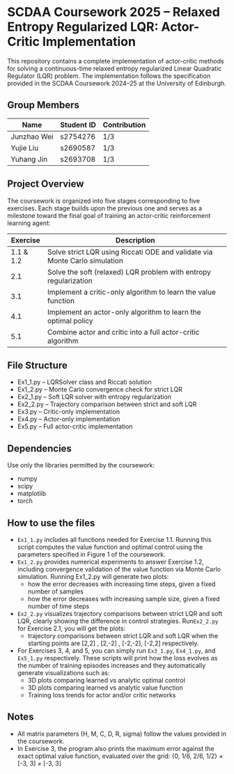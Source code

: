 # SCDAA Coursework 2025 – Relaxed Entropy Regularized LQR: Actor-Critic Implementation

This repository contains a complete implementation of actor-critic methods for solving a continuous-time relaxed entropy regularized Linear Quadratic Regulator (LQR) problem. The implementation follows the specification provided in the SCDAA Coursework 2024–25 at the University of Edinburgh.

## Group Members
| Name | Student ID | Contribution |
|------|------------|-----------|
| Junzhao Wei | s2754276 |   1/3 |
| Yujie Liu | s2690587 |   1/3 |
| Yuhang Jin | s2693708 |   1/3 |


## Project Overview
The coursework is organized into five stages corresponding to five exercises. Each stage builds upon the previous one and serves as a milestone toward the final goal of training an actor-critic reinforcement learning agent:

| Exercise | Description |
|----------|-------------|
| 1.1 & 1.2 | Solve strict LQR using Riccati ODE and validate via Monte Carlo simulation |
| 2.1 | Solve the soft (relaxed) LQR problem with entropy regularization |
| 3.1 | Implement a critic-only algorithm to learn the value function |
| 4.1 | Implement an actor-only algorithm to learn the optimal policy |
| 5.1 | Combine actor and critic into a full actor-critic algorithm |

## File Structure
- Ex1_1.py – LQRSolver class and Riccati solution
- Ex1_2.py – Monte Carlo convergence check for strict LQR
- Ex2_1.py – Soft LQR solver with entropy regularization
- Ex2_2.py – Trajectory comparison between strict and soft LQR
- Ex3.py – Critic-only implementation
- Ex4.py – Actor-only implementation
- Ex5.py – Full actor-critic implementation

## Dependencies
Use only the libraries permitted by the coursework:
- numpy
- scipy
- matplotlib
- torch


## How to use the files

- `Ex1_1.py` includes all functions needed for Exercise 1.1. Running this script computes the value function and optimal control using the parameters specified in Figure 1 of the coursework.
- `Ex1_2.py` provides numerical experiments to answer Exercise 1.2, including convergence validation of the value function via Monte Carlo simulation. Running Ex1_2.py will generate two plots:
  - how the error decreases with increasing time steps, given a fixed number of samples
  - how the error decreases with increasing sample size, given a fixed number of time steps
- `Ex2_2.py` visualizes trajectory comparisons between strict LQR and soft LQR, clearly showing the difference in control strategies. Run`Ex2_2.py` for Exercise 2.1, you will get the plots:
  - trajectory comparisons between strict LQR and soft LQR when the starting points are [2,2] , [2,-2] , [-2,-2], [-2,2] respectively.
- For Exercises 3, 4, and 5, you can simply run `Ex3_1.py`, `Ex4_1.py`, and `Ex5_1.py` respectively. These scripts will print how the loss evolves as the number of training episodes increases and they automatically generate visualizations such as:
  - 3D plots comparing learned vs analytic optimal control
  - 3D plots comparing learned vs analytic value function
  - Training loss trends for actor and/or critic networks

## Notes
- All matrix parameters (H, M, C, D, R, sigma) follow the values provided in the coursework.
- In Exercise 3, the program also prints the maximum error against the exact optimal value function, evaluated over the grid:
{0, 1/6, 2/6, 1/2} × [-3, 3] × [-3, 3]
